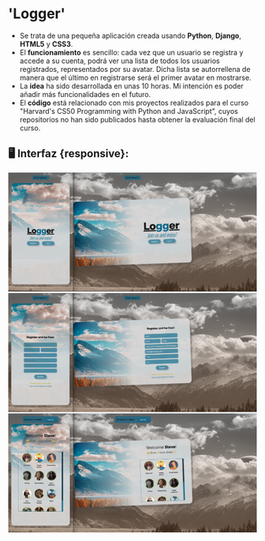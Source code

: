 # 'Logger'  

- Se trata de una pequeña aplicación creada usando **Python**, **Django**, **HTML5** y **CSS3**. 
- El **funcionamiento** es sencillo: cada vez que un usuario se registra y accede a su cuenta, podrá ver una lista de todos los usuarios registrados, representados por su avatar. Dicha lista se autorrellena de manera que el último en registrarse será el primer avatar en mostrarse.
- La **idea** ha sido desarrollada en unas 10 horas. Mi intención es poder añadir más funcionalidades en el futuro.
- El **código** está relacionado con mis proyectos realizados para el curso "Harvard's CS50 Programming with Python and JavaScript", cuyos repositorios no han sido publicados hasta obtener la evaluación final del curso.  


## 🖥 Interfaz {responsive}:  
![Logger](https://github.com/javierallvarez/logger/blob/main/Logger_1.png)
![Logger](https://github.com/javierallvarez/logger/blob/main/Logger_3.png)
![Logger](https://github.com/javierallvarez/logger/blob/main/Logger_2.png)

